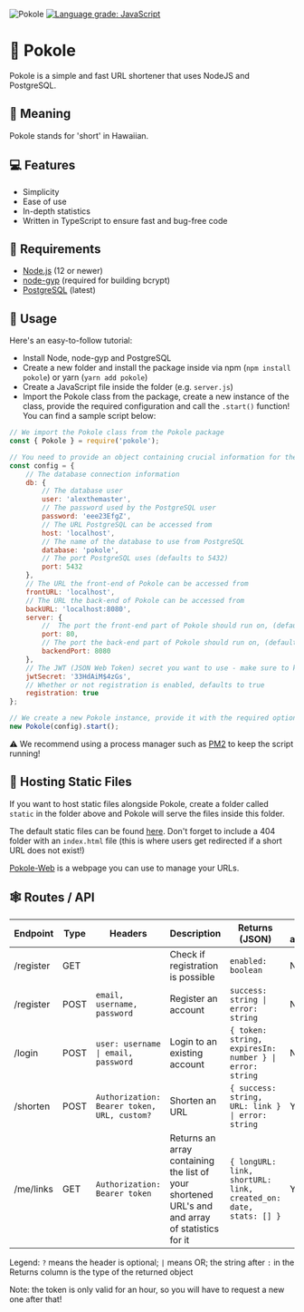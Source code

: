 ![Pokole](https://i.imgur.com/jGBJmfr.png)
[![Language grade: JavaScript](https://img.shields.io/lgtm/grade/javascript/g/alexthemaster/pokole.svg?logo=lgtm&logoWidth=18)](https://lgtm.com/projects/g/alexthemaster/pokole/context:javascript)

# 🔗 Pokole
Pokole is a simple and fast URL shortener that uses NodeJS and PostgreSQL.

## 🤔 Meaning
Pokole stands for 'short' in Hawaiian.

## 💻 Features
- Simplicity
- Ease of use
- In-depth statistics
- Written in TypeScript to ensure fast and bug-free code

## 📝 Requirements
- [Node.js](https://nodejs.org/en/) (12 or newer)
- [node-gyp](https://github.com/nodejs/node-gyp) (required for building bcrypt)
- [PostgreSQL](https://postgresql.org) (latest)

## 🔨 Usage
Here's an easy-to-follow tutorial:

- Install Node, node-gyp and PostgreSQL
- Create a new folder and install the package inside via npm (`npm install pokole`) or yarn (`yarn add pokole`)
- Create a JavaScript file inside the folder (e.g. `server.js`)
- Import the Pokole class from the package, create a new instance of the class, provide the required configuration and call the `.start()` function! You can find a sample script below:
```js
// We import the Pokole class from the Pokole package
const { Pokole } = require('pokole');

// You need to provide an object containing crucial information for the package, so we define it here 
const config = {
    // The database connection information
    db: { 
        // The database user
        user: 'alexthemaster',
        // The password used by the PostgreSQL user
        password: 'eee23EfgZ',
        // The URL PostgreSQL can be accessed from
        host: 'localhost',
        // The name of the database to use from PostgreSQL
        database: 'pokole',
        // The port PostgreSQL uses (defaults to 5432)
        port: 5432
    },
    // The URL the front-end of Pokole can be accessed from
    frontURL: 'localhost',
    // The URL the back-end of Pokole can be accessed from
    backURL: 'localhost:8080',
    server: {
        //  The port the front-end part of Pokole should run on, (defaults to 80)
        port: 80,
        // The port the back-end part of Pokole should run on, (defaults to 8080)
        backendPort: 8080
    },
    // The JWT (JSON Web Token) secret you want to use - make sure to keep this private, as this is what's used to encrypt user tokens
    jwtSecret: '33HdAiM$4zGs',
    // Whether or not registration is enabled, defaults to true
    registration: true
};

// We create a new Pokole instance, provide it with the required options and call the start function
new Pokole(config).start();
```

⚠ We recommend using a process manager such as [PM2](https://pm2.keymetrics.io) to keep the script running!

## 📂 Hosting Static Files
If you want to host static files alongside Pokole, create a folder called `static` in the folder above and Pokole will serve the files inside this folder.

The default static files can be found [here](/src/static). Don't forget to include a 404 folder with an `index.html` file (this is where users get redirected if a short URL does not exist!)

[Pokole-Web](https://github.com/alexthemaster/pokole-web) is a webpage you can use to manage your URLs.

## 🕸 Routes / API

| Endpoint  | Type | Headers                                     | Description                                                                                     | Returns (JSON)                                                    | Requires authentication |
| --------- | ---- | ------------------------------------------- | ----------------------------------------------------------------------------------------------- | ----------------------------------------------------------------- | ----------------------- |
| /register | GET  |                                             | Check if registration is possible                                                               | `enabled: boolean`                                                | No                      |
| /register | POST | `email, username, password`                 | Register an account                                                                             | `success: string \| error: string`                                 | No                      |
| /login    | POST | `user: username \| email, password`          | Login to an existing account                                                                    | `{ token: string, expiresIn: number } \| error: string`            | No                      |
| /shorten  | POST | `Authorization: Bearer token, URL, custom?` | Shorten an URL                                                                                  | `{ success: string, URL: link } \| error: string`                  | Yes                     |
| /me/links	| GET  | `Authorization: Bearer token`               | Returns an array containing the list of your shortened URL's and and array of statistics for it | `{ longURL: link, shortURL: link, created_on: date, stats: [] }`  | Yes                     |

Legend: `?` means the header is optional; `|` means OR; the string after `:` in the Returns column is the type of the returned object

Note: the token is only valid for an hour, so you will have to request a new one after that!